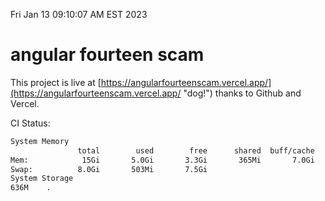 Fri Jan 13 09:10:07 AM EST 2023

# angular fourteen scam


This project is live at [https://angularfourteenscam.vercel.app/](https://angularfourteenscam.vercel.app/ "dog!") thanks to Github and Vercel.

CI Status: 

```bash
System Memory
               total        used        free      shared  buff/cache   available
Mem:            15Gi       5.0Gi       3.3Gi       365Mi       7.0Gi       9.6Gi
Swap:          8.0Gi       503Mi       7.5Gi
System Storage
636M	.
